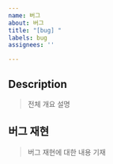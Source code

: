 ```yaml
---
name: 버그
about: 버그
title: "[bug] "
labels: bug
assignees: ''

---
```


## Description

> 전체 개요 설명

## 버그 재현

> 버그 재현에 대한 내용 기재
